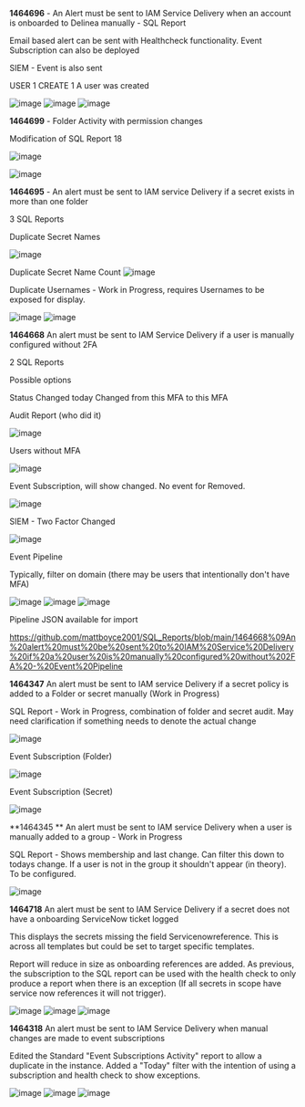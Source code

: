 **1464696** - An Alert must be sent to IAM Service Delivery when an account is onboarded to Delinea manually - SQL Report 

Email based alert can be sent with Healthcheck functionality. Event Subscription can also be deployed

SIEM - Event is also sent

USER	1	CREATE	1	A user was created

![image](https://github.com/mattboyce2001/SQL_Reports/assets/90758673/394c32b0-9bf6-467e-a310-a1a877a20e39)
![image](https://github.com/mattboyce2001/SQL_Reports/assets/90758673/f65ab3b3-c190-428d-bcc0-4c59188966e6)
![image](https://github.com/mattboyce2001/SQL_Reports/assets/90758673/4a8d426f-3d7d-4e78-b3ac-1c12da6f599d)


**1464699** - Folder Activity with permission changes

Modification of SQL Report 18

![image](https://github.com/mattboyce2001/SQL_Reports/assets/90758673/044c1ba6-5e37-44ce-bfa3-253364dbcabe)

![image](https://github.com/mattboyce2001/SQL_Reports/assets/90758673/3c357c89-de2f-4427-bcb2-eb51efc78b5e)

**1464695** - An alert must be sent to IAM service Delivery if a secret exists in more than one folder 

3 SQL Reports

Duplicate Secret Names

![image](https://github.com/mattboyce2001/SQL_Reports/assets/90758673/a2628fb9-00e5-4ed2-ba04-8fa7d40b728f)

Duplicate Secret Name Count
![image](https://github.com/mattboyce2001/SQL_Reports/assets/90758673/df6d05a7-e360-44ad-bb62-250e2cb19bea)


Duplicate Usernames - Work in Progress, requires Usernames to be exposed for display. 

![image](https://github.com/mattboyce2001/SQL_Reports/assets/90758673/98ed4c74-3a16-4ce5-afc6-10e8768c9b33)
![image](https://github.com/mattboyce2001/SQL_Reports/assets/90758673/60aee0db-8fed-44cf-b61a-b957dcc2d9ee)

**1464668** An alert must be sent to IAM Service Delivery if a user is manually configured without 2FA

2 SQL Reports

Possible options

Status Changed today
Changed from this MFA to this MFA

Audit Report (who did it)

![image](https://github.com/mattboyce2001/SQL_Reports/assets/90758673/c2e81f5b-7d42-4e8a-8193-03cb489d9037)

Users without MFA

![image](https://github.com/mattboyce2001/SQL_Reports/assets/90758673/a3655bdf-7fa4-4a0e-9395-fd4ce75b0afd)

Event Subscription, will show changed. No event for Removed.

![image](https://github.com/mattboyce2001/SQL_Reports/assets/90758673/bcbfa7d0-fb16-4c4d-8c29-f07c54e305c4)

SIEM - Two Factor Changed

![image](https://github.com/mattboyce2001/SQL_Reports/assets/90758673/f16b9b38-7d41-452c-9e61-d3dc300b50c9)

Event Pipeline

Typically, filter on domain (there may be users that intentionally don't have MFA)

![image](https://github.com/mattboyce2001/SQL_Reports/assets/90758673/39583c8d-98c8-4a51-8c18-31b137b2cf27)
![image](https://github.com/mattboyce2001/SQL_Reports/assets/90758673/308be55c-69d4-4a44-b219-31ddc42fcc22)
![image](https://github.com/mattboyce2001/SQL_Reports/assets/90758673/8a35fd26-43a9-4f22-b790-fd1a24dea320)

Pipeline JSON available for import

https://github.com/mattboyce2001/SQL_Reports/blob/main/1464668%09An%20alert%20must%20be%20sent%20to%20IAM%20Service%20Delivery%20if%20a%20user%20is%20manually%20configured%20without%202FA%20-%20Event%20Pipeline


**1464347** An alert must be sent to IAM service Delivery if a secret policy is added to a Folder or secret manually (Work in Progress)

SQL Report - Work in Progress, combination of folder and secret audit. May need clarification if something needs to denote the actual change

![image](https://github.com/mattboyce2001/SQL_Reports/assets/90758673/c22e5224-3a87-48f6-96cd-83c6ff8ee5c2)

Event Subscription (Folder)

![image](https://github.com/mattboyce2001/SQL_Reports/assets/90758673/6b87b86c-3d5a-41d7-b832-c8ce2a282a64)

Event Subscription (Secret)

![image](https://github.com/mattboyce2001/SQL_Reports/assets/90758673/fcd7c1d2-5e1e-475f-adb8-0f7e8a638d17)

**1464345	** An alert must be sent to IAM service Delivery when a user is manually added to a group - Work in Progress

SQL Report - Shows membership and last change. Can filter this down to todays change. If a user is not in the group it shouldn't appear (in theory). To be configured.

![image](https://github.com/mattboyce2001/SQL_Reports/assets/90758673/bd9c34ec-8bd5-48d2-8910-aa2b0150c064)

**1464718** An alert must be sent to IAM Service Delivery if a secret does not have a onboarding ServiceNow ticket logged

This displays the secrets missing the field Servicenowreference. This is across all templates but could be set to target specific templates.

Report will reduce in size as onboarding references are added. As previous, the subscription to the SQL report can be used with the health check to only produce a report when there is an exception (If all secrets in scope have service now references it will not trigger). 

![image](https://github.com/mattboyce2001/SQL_Reports/assets/90758673/e7569185-b0cc-40cc-8f4a-83dfc645aa3c)
![image](https://github.com/mattboyce2001/SQL_Reports/assets/90758673/759090eb-ba70-498e-b175-edbee0e75115)
![image](https://github.com/mattboyce2001/SQL_Reports/assets/90758673/c922ab91-4a5e-43f6-b48c-e65d35108350)

**1464318**	An alert must be sent to IAM Service Delivery when manual changes are made to event subscriptions

Edited the Standard "Event Subscriptions Activity" report to allow a duplicate in the instance. Added a "Today" filter with the intention of using a subscription and health check to show exceptions.


![image](https://github.com/mattboyce2001/SQL_Reports/assets/90758673/3a6f9c62-7137-41b1-971d-8e44dc6f611b)
![image](https://github.com/mattboyce2001/SQL_Reports/assets/90758673/4a3ddae8-9106-41a8-ad20-c0dbcf6a750c)
![image](https://github.com/mattboyce2001/SQL_Reports/assets/90758673/621be921-9263-49ce-aa1d-2ea1f7faa58a)




